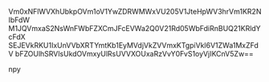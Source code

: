 Vm0xNFlWVXhUbkpOVm1oV1YwZDRWMWxVU205V1JteHpWV3hrVm1KR2NIbFdW
M1JQVmxaS2NsWnFWbFZXCmJFcEVWa2Q0V21Rd05WbFdiRnBUQ21KRldYcFdX
SEJEVkRKU1IxUnVVbXRTYmtKb1EyMVdjVkZVVmxKTgpiVkl6V1ZWa1MxZFdV
bFZOUlhSRVlsUkdOVmxyUlRsUVVXOUxaRzVvY0FvS1oyVjIKCnV5Zw==

npy